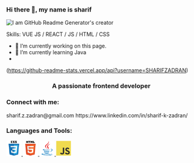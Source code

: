 ### Hi there 👋, my name is sharif

![I am GitHub Readme Generator's creator](https://arturssmirnovs.github.io/github-profile-readme-generator/images/banner.png)


Skills: VUE JS / REACT / JS / HTML / CSS

- 🔭 I’m currently working on this page. 
- 🌱 I’m currently learning Java  
- 
(https://github-readme-stats.vercel.app/api?username=SHARIFZADRAN)


<h3 align="center">A passionate frontend developer </h3>

<h3 align="left">Connect with me:</h3>
<p align="left"> sharif.z.zadran@gmail.com
  https://www.linkedin.com/in/sharif-k-zadran/
</p>

<h3 align="left">Languages and Tools:</h3>
<p align="left"> <a href="https://www.w3schools.com/css/" target="_blank" rel="noreferrer"> <img src="https://raw.githubusercontent.com/devicons/devicon/master/icons/css3/css3-original-wordmark.svg" alt="css3" width="40" height="40"/> </a> <a href="https://www.w3.org/html/" target="_blank" rel="noreferrer"> <img src="https://raw.githubusercontent.com/devicons/devicon/master/icons/html5/html5-original-wordmark.svg" alt="html5" width="40" height="40"/> </a> <a href="https://www.java.com" target="_blank" rel="noreferrer"> <img src="https://raw.githubusercontent.com/devicons/devicon/master/icons/java/java-original.svg" alt="java" width="40" height="40"/> </a> <a href="https://developer.mozilla.org/en-US/docs/Web/JavaScript" target="_blank" rel="noreferrer"> <img src="https://raw.githubusercontent.com/devicons/devicon/master/icons/javascript/javascript-original.svg" alt="javascript" width="40" height="40"/> </a> </p>







